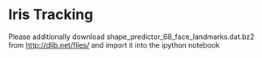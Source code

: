 # Iris Tracking
Please additionally download shape_predictor_68_face_landmarks.dat.bz2 from http://dlib.net/files/ and import it into the ipython notebook
